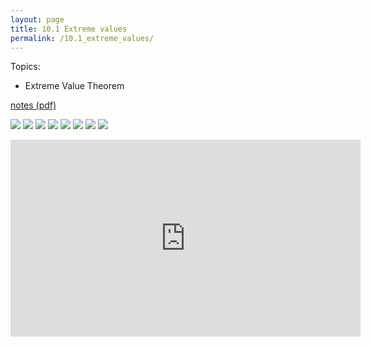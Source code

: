 ```yaml
---
layout: page
title: 10.1 Extreme values
permalink: /10.1_extreme_values/
---
```


Topics: 

- Extreme Value Theorem

[notes (pdf)](PCHA_10.1_ExtremeValues.pdf)

![](0.png)
![](1.png)
![](2.png)
![](3.png)
![](4.png)
![](5.png)
![](6.png)
![](7.png)

<iframe width="560" height="315" src="https://www.youtube.com/embed/U4nY3xyBw14" title="YouTube video player" frameborder="0" allow="accelerometer; autoplay; clipboard-write; encrypted-media; gyroscope; picture-in-picture" allowfullscreen></iframe>

